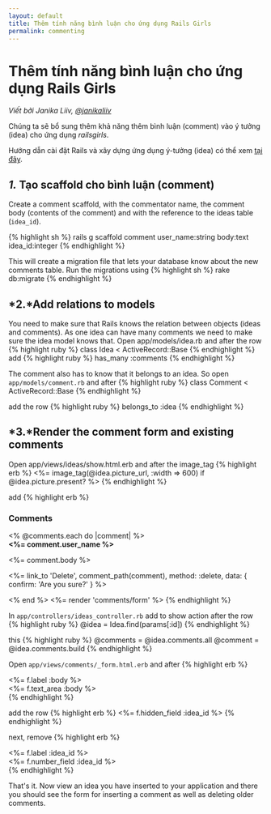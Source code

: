 ```yaml
---
layout: default
title: Thêm tính năng bình luận cho ứng dụng Rails Girls
permalink: commenting
---
```

# Thêm tính năng bình luận cho ứng dụng Rails Girls
*Viết bởi Janika Liiv, [@janikaliiv](https://twitter.com/janikaliiv)*

Chúng ta sẽ bổ sung thêm khả năng thêm bình luận (comment) vào ý tưởng (idea) cho ứng dụng *railsgirls*.

Hướng dẫn cài đặt Rails và xây dựng ứng dụng ý-tưởng (idea) có thể xem [tại đây](/app).

## *1.* Tạo scaffold cho bình luận (comment)

Create a comment scaffold, with the commentator name, the comment body (contents of the comment) and with the reference to the ideas table (`idea_id`).

{% highlight sh %}
rails g scaffold comment user_name:string body:text idea_id:integer
{% endhighlight %}

This will create a migration file that lets your database know about the new comments table. Run the migrations using
{% highlight sh %}
rake db:migrate
{% endhighlight %}

## *2.*Add relations to models

You need to make sure that Rails knows the relation between objects (ideas and comments).
As one idea can have many comments we need to make sure the idea model knows that.
Open app/models/idea.rb and after the row
{% highlight ruby %}
class Idea < ActiveRecord::Base
{% endhighlight %}
add
{% highlight ruby %}
has_many :comments
{% endhighlight %}

The comment also has to know that it belongs to an idea. So open `app/models/comment.rb` and after
{% highlight ruby %}
class Comment < ActiveRecord::Base
{% endhighlight %}

add the row
{% highlight ruby %}
belongs_to :idea
{% endhighlight %}

## *3.*Render the comment form and existing comments

Open app/views/ideas/show.html.erb and after the image_tag
{% highlight erb %}
<%= image_tag(@idea.picture_url, :width => 600) if @idea.picture.present? %>
{% endhighlight %}

add
{% highlight erb %}
<h3>Comments</h3>
<% @comments.each do |comment| %>
  <div>
    <strong><%= comment.user_name %></strong>
    <br />
    <p><%= comment.body %></p>
    <p><%= link_to 'Delete', comment_path(comment), method: :delete, data: { confirm: 'Are you sure?' } %></p>
  </div>
<% end %>
<%= render 'comments/form' %>
{% endhighlight %}

In `app/controllers/ideas_controller.rb` add to show action after the row
{% highlight ruby %}
@idea = Idea.find(params[:id])
{% endhighlight %}

this
{% highlight ruby %}
@comments = @idea.comments.all
@comment = @idea.comments.build
{% endhighlight %}

Open `app/views/comments/_form.html.erb` and after
{% highlight erb %}
  <div class="field">
    <%= f.label :body %><br />
    <%= f.text_area :body %>
  </div>
{% endhighlight %}

add the row
{% highlight erb %}
<%= f.hidden_field :idea_id %>
{% endhighlight %}

next, remove
{% highlight erb %}
<div class="field">
  <%= f.label :idea_id %><br>
  <%= f.number_field :idea_id %>
</div>
{% endhighlight %}

That's it. Now view an idea you have inserted to your application and there you should see the form for inserting a comment as well as deleting older comments.
